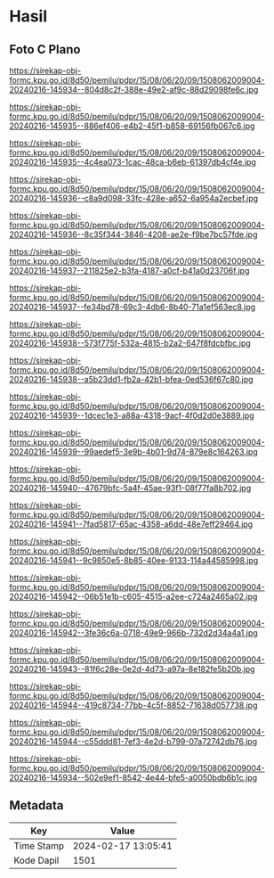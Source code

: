# Hasil

## Foto C Plano

https://sirekap-obj-formc.kpu.go.id/8d50/pemilu/pdpr/15/08/06/20/09/1508062009004-20240216-145934--804d8c2f-388e-49e2-af9c-88d29098fe6c.jpg

https://sirekap-obj-formc.kpu.go.id/8d50/pemilu/pdpr/15/08/06/20/09/1508062009004-20240216-145935--886ef406-e4b2-45f1-b858-69156fb067c6.jpg

https://sirekap-obj-formc.kpu.go.id/8d50/pemilu/pdpr/15/08/06/20/09/1508062009004-20240216-145935--4c4ea073-1cac-48ca-b6eb-61397db4cf4e.jpg

https://sirekap-obj-formc.kpu.go.id/8d50/pemilu/pdpr/15/08/06/20/09/1508062009004-20240216-145936--c8a9d098-33fc-428e-a652-6a954a2ecbef.jpg

https://sirekap-obj-formc.kpu.go.id/8d50/pemilu/pdpr/15/08/06/20/09/1508062009004-20240216-145936--8c35f344-3846-4208-ae2e-f9be7bc57fde.jpg

https://sirekap-obj-formc.kpu.go.id/8d50/pemilu/pdpr/15/08/06/20/09/1508062009004-20240216-145937--211825e2-b3fa-4187-a0cf-b41a0d23706f.jpg

https://sirekap-obj-formc.kpu.go.id/8d50/pemilu/pdpr/15/08/06/20/09/1508062009004-20240216-145937--fe34bd78-69c3-4db6-8b40-71a1ef563ec8.jpg

https://sirekap-obj-formc.kpu.go.id/8d50/pemilu/pdpr/15/08/06/20/09/1508062009004-20240216-145938--573f775f-532a-4815-b2a2-647f8fdcbfbc.jpg

https://sirekap-obj-formc.kpu.go.id/8d50/pemilu/pdpr/15/08/06/20/09/1508062009004-20240216-145938--a5b23dd1-fb2a-42b1-bfea-0ed536f67c80.jpg

https://sirekap-obj-formc.kpu.go.id/8d50/pemilu/pdpr/15/08/06/20/09/1508062009004-20240216-145939--1dcec1e3-a88a-4318-9acf-4f0d2d0e3889.jpg

https://sirekap-obj-formc.kpu.go.id/8d50/pemilu/pdpr/15/08/06/20/09/1508062009004-20240216-145939--99aedef5-3e9b-4b01-9d74-879e8c164263.jpg

https://sirekap-obj-formc.kpu.go.id/8d50/pemilu/pdpr/15/08/06/20/09/1508062009004-20240216-145940--47679bfc-5a4f-45ae-93f1-08f77fa8b702.jpg

https://sirekap-obj-formc.kpu.go.id/8d50/pemilu/pdpr/15/08/06/20/09/1508062009004-20240216-145941--7fad5817-65ac-4358-a6dd-48e7eff29464.jpg

https://sirekap-obj-formc.kpu.go.id/8d50/pemilu/pdpr/15/08/06/20/09/1508062009004-20240216-145941--9c9850e5-8b85-40ee-9133-114a44585998.jpg

https://sirekap-obj-formc.kpu.go.id/8d50/pemilu/pdpr/15/08/06/20/09/1508062009004-20240216-145942--06b51e1b-c605-4515-a2ee-c724a2465a02.jpg

https://sirekap-obj-formc.kpu.go.id/8d50/pemilu/pdpr/15/08/06/20/09/1508062009004-20240216-145942--3fe36c6a-0718-49e9-966b-732d2d34a4a1.jpg

https://sirekap-obj-formc.kpu.go.id/8d50/pemilu/pdpr/15/08/06/20/09/1508062009004-20240216-145943--81f6c28e-0e2d-4d73-a97a-8e182fe5b20b.jpg

https://sirekap-obj-formc.kpu.go.id/8d50/pemilu/pdpr/15/08/06/20/09/1508062009004-20240216-145944--419c8734-77bb-4c5f-8852-71638d057738.jpg

https://sirekap-obj-formc.kpu.go.id/8d50/pemilu/pdpr/15/08/06/20/09/1508062009004-20240216-145944--c55ddd81-7ef3-4e2d-b799-07a72742db76.jpg

https://sirekap-obj-formc.kpu.go.id/8d50/pemilu/pdpr/15/08/06/20/09/1508062009004-20240216-145934--502e9ef1-8542-4e44-bfe5-a0050bdb6b1c.jpg


## Metadata

| Key        | Value               |
| ---------- | ------------------- |
| Time Stamp | 2024-02-17 13:05:41 |
| Kode Dapil | 1501                |



